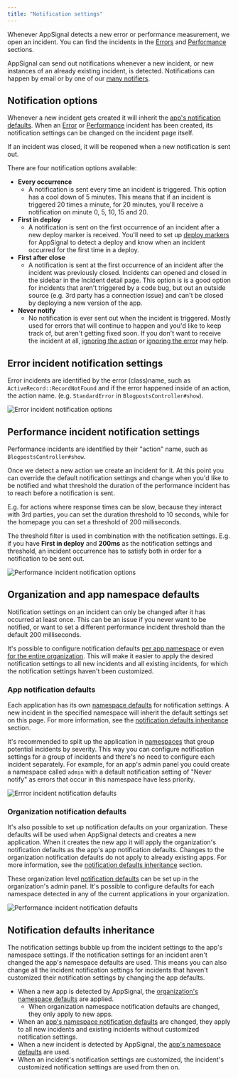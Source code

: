 ```yaml
---
title: "Notification settings"
---
```


Whenever AppSignal detects a new error or performance measurement, we open an incident. You can find the incidents in the [Errors](https://appsignal.com/redirect-to/app?to=exceptions) and [Performance](https://appsignal.com/redirect-to/app?to=performance) sections.

AppSignal can send out notifications whenever a new incident, or new instances of an already existing incident, is detected. Notifications can happen by email or by one of our [many notifiers](/application/integrations/).

## Notification options

Whenever a new incident gets created it will inherit the [app's notification defaults](#app-notification-defaults). When an [Error](#error-incident-notification-settings) or [Performance](#performance-incident-notification-settings) incident has been created, its notification settings can be changed on the incident page itself.

If an incident was closed, it will be reopened when a new notification is sent out.

There are four notification options available:

- **Every occurrence**
  - A notification is sent every time an incident is triggered. This option has a cool down of 5 minutes. This means that if an incident is triggered 20 times a minute, for 20 minutes, you'll receive a notification on minute 0, 5, 10, 15 and 20.
- **First in deploy**
  - A notification is sent on the first occurrence of an incident after a new deploy marker is received. You'll need to set up [deploy markers](/application/markers/deploy-markers.html) for AppSignal to detect a deploy and know when an incident occurred for the first time in a deploy.
- **First after close**
  - A notification is sent at the first occurrence of an incident after the incident was previously closed. Incidents can opened and closed in the sidebar in the Incident detail page. This option is is a good option for incidents that aren't triggered by a code bug, but out an outside source (e.g. 3rd party has a connection issue) and can't be closed by deploying a new version of the app.
- **Never notify**
  - No notification is ever sent out when the incident is triggered. Mostly used for errors that will continue to happen and you'd like to keep track of, but aren't getting fixed soon. If you don't want to receive the incident at all, [ignoring the action](/application/data-collection.html#ignore-actions) or [ignoring the error](/application/data-collection.html#ignore-errors) may help.

## Error incident notification settings

Error incidents are identified by the error (class)name, such as `ActiveRecord::RecordNotFound` and if the error happened inside of an action, the action name. (e.g. `StandardError` in `BlogpostsController#show`).

![Error incident notification options](/assets/images/screenshots/error_incident_notification_options.png)

## Performance incident notification settings

Performance incidents are identified by their "action" name, such as `BlogpostsController#show`.

Once we detect a new action we create an incident for it. At this point you can override the default notification settings and change when you'd like to be notified and what threshold the duration of the performance incident has to reach before a notification is sent.

E.g. for actions where response times can be slow, because they interact with 3rd parties, you can set the duration threshold to 10 seconds, while for the homepage you can set a threshold of 200 milliseconds.

The threshold filter is used in combination with the notification settings. E.g. if you have **First in deploy** and **200ms** as the notification settings and threshold, an incident occurrence has to satisfy both in order for a notification to be sent out.

![Performance incident notification options](/assets/images/screenshots/performance_incident_notification_options.png)

## Organization and app namespace defaults

Notification settings on an incident can only be changed after it has occurred at least once. This can be an issue if you never want to be notified, or want to set a different performance incident threshold than the default 200 milliseconds.

It's possible to configure notification defaults [per app namespace](#app-notification-defaults) or even [for the entire organization](#organization-notification-defaults). This will make it easier to apply the desired notification settings to all new incidents and all existing incidents, for which the notification settings haven't been customized.

### App notification defaults

Each application has its own [namespace defaults][app notifications] for notification settings. A new incident in the specified namespace will inherit the default settings set on this page. For more information, see the [notification defaults inheritance](#notification-defaults-inheritance) section.

It's recommended to split up the application in [namespaces](/application/namespaces.html) that group potential incidents by severity. This way you can configure notification settings for a group of incidents and there's no need to configure each incident separately. For example, for an app's admin panel you could create a namespace called `admin` with a default notification setting of "Never notify" as errors that occur in this namespace have less priority.

![Errror incident notification defaults](/assets/images/screenshots/error_incident_notification_defaults.png)

### Organization notification defaults

It's also possible to set up notification defaults on your organization. These defaults will be used when AppSignal detects and creates a new application. When it creates the new app it will apply the organization's notification defaults as the app's app notification defaults. Changes to the organization notification defaults do not apply to already existing apps. For more information, see the [notification defaults inheritance](#notification-defaults-inheritance) section.

These organization level [notification defaults][org notifications] can be set up in the organization's admin panel. It's possible to configure defaults for each namespace detected in any of the current applications in your organization.

![Performance incident notification defaults](/assets/images/screenshots/performance_incident_notification_defaults.png)

## Notification defaults inheritance

The notification settings bubble up from the incident settings to the app's namespace settings. If the notification settings for an incident aren't changed the app's namespace defaults are used. This means you can also change all the incident notification settings for incidents that haven't customized their notification settings by changing the app defaults.

- When a new app is detected by AppSignal, the [organization's namespace defaults][org notifications] are applied.
  - When organization namespace notification defaults are changed, they only apply to new apps.
- When an [app's namespace notification defaults][app notifications] are changed, they apply to all new incidents and existing incidents without customized notification settings.
- When a new incident is detected by AppSignal, the [app's namespace defaults][app notifications] are used.
- When an incident's notification settings are customized, the incident's customized notification settings are used from then on.

[app notifications]: https://appsignal.com/redirect-to/app?to=notifications
[org notifications]: https://appsignal.com/redirect-to/organization?to=admin/notifications/edit
